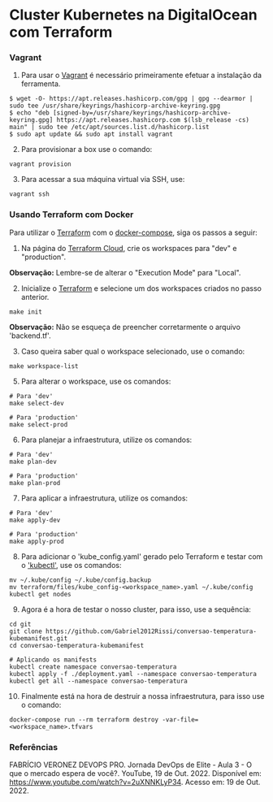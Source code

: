 # Cluster Kubernetes na DigitalOcean com Terraform

### Vagrant

1. Para usar o [Vagrant](https://www.vagrantup.com) é necessário primeiramente efetuar a instalação da ferramenta.

```
$ wget -O- https://apt.releases.hashicorp.com/gpg | gpg --dearmor | sudo tee /usr/share/keyrings/hashicorp-archive-keyring.gpg
$ echo "deb [signed-by=/usr/share/keyrings/hashicorp-archive-keyring.gpg] https://apt.releases.hashicorp.com $(lsb_release -cs) main" | sudo tee /etc/apt/sources.list.d/hashicorp.list
$ sudo apt update && sudo apt install vagrant
```

2. Para provisionar a box use o comando:

```
vagrant provision
```

3. Para acessar a sua máquina virtual via SSH, use:

```
vagrant ssh
```

### Usando Terraform com Docker

Para utilizar o [Terraform](https://github.com/hashicorp/terraform) com o [docker-compose](https://docs.docker.com/compose/install), siga os passos a seguir:

1. Na página do [Terraform Cloud](https://app.terraform.io), crie os workspaces para "dev" e "production".

**Observação:** Lembre-se de alterar o "Execution Mode" para "Local".

2. Inicialize o [Terraform](https://github.com/hashicorp/terraform) e selecione um dos workspaces criados no passo anterior.

```
make init
```

**Observação:** Não se esqueça de preencher corretarmente o arquivo 'backend.tf'.

3. Caso queira saber qual o workspace selecionado, use o comando:

```
make workspace-list
```

5. Para alterar o workspace, use os comandos:

```
# Para 'dev'
make select-dev

# Para 'production'
make select-prod
```

6. Para planejar a infraestrutura, utilize os comandos:

```
# Para 'dev'
make plan-dev

# Para 'production'
make plan-prod
```

7. Para aplicar a infraestrutura, utilize os comandos:

```
# Para 'dev'
make apply-dev

# Para 'production'
make apply-prod
```

8. Para adicionar o 'kube_config.yaml' gerado pelo Terraform e testar com o ['kubectl'](https://kubernetes.io/docs/reference/kubectl/kubectl/), use os comandos:

```
mv ~/.kube/config ~/.kube/config.backup
mv terraform/files/kube_config-<workspace_name>.yaml ~/.kube/config
kubectl get nodes
```

9. Agora é a hora de testar o nosso cluster, para isso, use a sequência:

```
cd git
git clone https://github.com/Gabriel2012Rissi/conversao-temperatura-kubemanifest.git
cd conversao-temperatura-kubemanifest

# Aplicando os manifests
kubectl create namespace conversao-temperatura
kubectl apply -f ./deployment.yaml --namespace conversao-temperatura
kubectl get all --namespace conversao-temperatura
```

10. Finalmente está na hora de destruir a nossa infraestrutura, para isso use o comando:

```
docker-compose run --rm terraform destroy -var-file=<workspace_name>.tfvars
```

### Referências

FABRÍCIO VERONEZ DEVOPS PRO. Jornada DevOps de Elite - Aula 3 - O que o mercado espera de você?. YouTube, 19 de Out. 2022. Disponível em: https://www.youtube.com/watch?v=2uXNNKLyP34. Acesso em: 19 de Out. 2022.